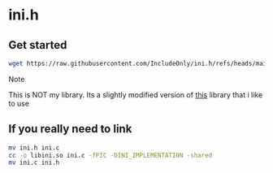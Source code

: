 # ini.h

## Get started

```bash
wget https://raw.githubusercontent.com/IncludeOnly/ini.h/refs/heads/main/ini.h
```

> [!NOTE]
> This is NOT my library. Its a slightly modified version of [this](https://github.com/benhoyt/inih)
> library that i like to use

## If you really need to link

```bash
mv ini.h ini.c
cc -o libini.so ini.c -fPIC -DINI_IMPLEMENTATION -shared
mv ini.c ini.h
```
